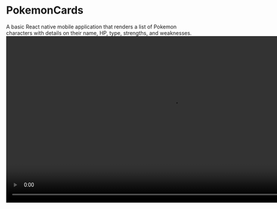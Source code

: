# PokemonCards
A basic React native mobile application that renders a list of Pokemon characters with details on their name, HP, type, strengths, and weaknesses. 
<video src="./demo.webm" width=900/>
[demo.webm](https://github.com/philipObiri/PokemonCards/assets/demo.webm)

